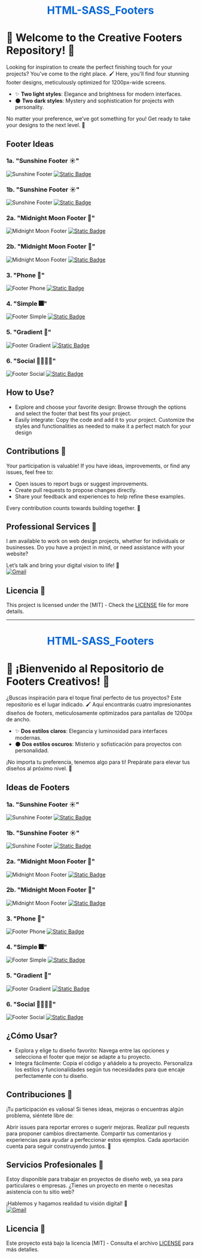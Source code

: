 <h1 align="center" style="color: #0366d6;">
   HTML-SASS_Footers 
</h1>

# 🌟 Welcome to the Creative Footers Repository! 🎨

Looking for inspiration to create the perfect finishing touch for your projects? You've come to the right place. 🖌️ Here, you'll find four stunning footer designs, meticulously optimized for 1200px-wide screens.

- ✨ **Two light styles**: Elegance and brightness for modern interfaces.
- 🌑 **Two dark styles**: Mystery and sophistication for projects with personality.

No matter your preference, we’ve got something for you! Get ready to take your designs to the next level. 🚀

## Footer Ideas

### 1a. "Sunshine Footer ☀️"

![Sunshine Footer](/img/footer01a-light.png)
[![Static Badge](https://img.shields.io/badge/Ver%20Codigo-%2387DB1C?style=for-the-badge&labelColor=%2387DB1C&color=%2387DB1C)](/footer01a-Light/)

### 1b. "Sunshine Footer ☀️"

![Sunshine Footer](/img/footer01b-light.png)
[![Static Badge](https://img.shields.io/badge/Ver%20Codigo-%2387DB1C?style=for-the-badge&labelColor=%2387DB1C&color=%2387DB1C)](/footer01b-Light/)

### 2a. "Midnight Moon Footer 🌙"

![Midnight Moon Footer](/img/footer02a-dark.png)
[![Static Badge](https://img.shields.io/badge/Ver%20Codigo-%2387DB1C?style=for-the-badge&labelColor=%2387DB1C&color=%2387DB1C)](/footer01a-Dark/)

### 2b. "Midnight Moon Footer 🌙"

![Midnight Moon Footer](/img/footer02b-dark.png)
[![Static Badge](https://img.shields.io/badge/Ver%20Codigo-%2387DB1C?style=for-the-badge&labelColor=%2387DB1C&color=%2387DB1C)](/footer01b-Dark/)

### 3. "Phone 📱"

![Footer Phone](/img/footer03-Phone.png)
[![Static Badge](https://img.shields.io/badge/ver%20codigo-%2337383C?style=for-the-badge)](/footer-phone/)

### 4. "Simple 🎆"

![Footer Simple](/img/footer04-simple.png)
[![Static Badge](https://img.shields.io/badge/ver%20codigo-%23EE1185?style=for-the-badge)](/footer-simple/)

### 5. "Gradient 🌈"

![Footer Gradient](/img/footer05-gradient.png)
[![Static Badge](https://img.shields.io/badge/ver%20codigo-%2331135E?style=for-the-badge)](/footer-gradient/)

### 6. "Social 👨‍👩‍👧‍👦"

![Footer Social](/img/footer06-social.png)
[![Static Badge](https://img.shields.io/badge/ver%20codigo-%23000000?style=for-the-badge)](/footer-social)

## How to Use?

- Explore and choose your favorite design: Browse through the options and select the footer that best fits your project.
- Easily integrate: Copy the code and add it to your project. Customize the styles and functionalities as needed to make it a perfect match for your design

## Contributions 🤝

Your participation is valuable! If you have ideas, improvements, or find any issues, feel free to:

- Open issues to report bugs or suggest improvements.
- Create pull requests to propose changes directly.
- Share your feedback and experiences to help refine these examples.

Every contribution counts towards building together. 🌟


## Professional Services 💼

I am available to work on web design projects, whether for individuals or businesses. Do you have a project in mind, or need assistance with your website?

Let’s talk and bring your digital vision to life! 🚀
<br>
[![Gmail](https://img.shields.io/badge/Email%20personal-white?style=for-the-badge&logo=gmail&logoColor=white&label=vegalopez.jesus%40gmail.com&labelColor=black&color=%23EA4335)](mailto:vegalopez.jesus@gmail.com)


## Licencia 📜

This project is licensed under the  [MIT] - Check the [LICENSE](LICENSE) file for more details.


---


<h1 align="center" style="color: #0366d6;">
   HTML-SASS_Footers 
</h1>

# 🌟 ¡Bienvenido al Repositorio de Footers Creativos! 🎨

¿Buscas inspiración para el toque final perfecto de tus proyectos? Este repositorio es el lugar indicado. 🖌️ Aquí encontrarás cuatro impresionantes diseños de footers, meticulosamente optimizados para pantallas de 1200px de ancho.

- ✨ **Dos estilos claros**: Elegancia y luminosidad para interfaces modernas.
- 🌑 **Dos estilos oscuros**: Misterio y sofisticación para proyectos con personalidad.

¡No importa tu preferencia, tenemos algo para ti! Prepárate para elevar tus diseños al próximo nivel. 🚀

## Ideas de Footers

### 1a. "Sunshine Footer ☀️"

![Sunshine Footer](/img/footer01a-light.png)
[![Static Badge](https://img.shields.io/badge/Ver%20Codigo-%2387DB1C?style=for-the-badge&labelColor=%2387DB1C&color=%2387DB1C)](/footer01a-Light/)

### 1b. "Sunshine Footer ☀️"

![Sunshine Footer](/img/footer01b-light.png)
[![Static Badge](https://img.shields.io/badge/Ver%20Codigo-%2387DB1C?style=for-the-badge&labelColor=%2387DB1C&color=%2387DB1C)](/footer01b-Light/)

### 2a. "Midnight Moon Footer 🌙"

![Midnight Moon Footer](/img/footer02a-dark.png)
[![Static Badge](https://img.shields.io/badge/Ver%20Codigo-%2387DB1C?style=for-the-badge&labelColor=%2387DB1C&color=%2387DB1C)](/footer01a-Dark/)

### 2b. "Midnight Moon Footer 🌙"

![Midnight Moon Footer](/img/footer02b-dark.png)
[![Static Badge](https://img.shields.io/badge/Ver%20Codigo-%2387DB1C?style=for-the-badge&labelColor=%2387DB1C&color=%2387DB1C)](/footer01b-Dark/)

### 3. "Phone 📱"

![Footer Phone](/img/footer03-Phone.png)
[![Static Badge](https://img.shields.io/badge/ver%20codigo-%2337383C?style=for-the-badge)](/footer-phone/)

### 4. "Simple 🎆"

![Footer Simple](/img/footer04-simple.png)
[![Static Badge](https://img.shields.io/badge/ver%20codigo-%23EE1185?style=for-the-badge)](/footer-simple/)

### 5. "Gradient 🌈"

![Footer Gradient](/img/footer05-gradient.png)
[![Static Badge](https://img.shields.io/badge/ver%20codigo-%2331135E?style=for-the-badge)](/footer-gradient/)

### 6. "Social 👨‍👩‍👧‍👦"

![Footer Social](/img/footer06-social.png)
[![Static Badge](https://img.shields.io/badge/ver%20codigo-%23000000?style=for-the-badge)](/footer-social)


## ¿Cómo Usar?

- Explora y elige tu diseño favorito: Navega entre las opciones y selecciona el footer que mejor se adapte a tu proyecto.
- Integra fácilmente: Copia el código y añádelo a tu proyecto. Personaliza los estilos y funcionalidades según tus necesidades para que encaje perfectamente con tu diseño.


## Contribuciones 🤝

¡Tu participación es valiosa! Si tienes ideas, mejoras o encuentras algún problema, siéntete libre de:

Abrir issues para reportar errores o sugerir mejoras.
Realizar pull requests para proponer cambios directamente.
Compartir tus comentarios y experiencias para ayudar a perfeccionar estos ejemplos.
Cada aportación cuenta para seguir construyendo juntos. 🌟

## Servicios Profesionales 💼

Estoy disponible para trabajar en proyectos de diseño web, ya sea para particulares o empresas. ¿Tienes un proyecto en mente o necesitas asistencia con tu sitio web?

¡Hablemos y hagamos realidad tu visión digital! 🚀
<br>
[![Gmail](https://img.shields.io/badge/Email%20personal-white?style=for-the-badge&logo=gmail&logoColor=white&label=vegalopez.jesus%40gmail.com&labelColor=black&color=%23EA4335)](mailto:vegalopez.jesus@gmail.com)


## Licencia 📜

Este proyecto está bajo la licencia [MIT] - Consulta el archivo [LICENSE](LICENSE) para más detalles.
